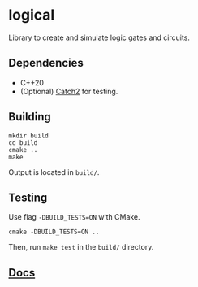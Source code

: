 # logical

Library to create and simulate logic gates and circuits.

## Dependencies

* C++20
* (Optional) [Catch2](https://github.com/catchorg/Catch2) for testing.

## Building

```
mkdir build
cd build
cmake ..
make
```

Output is located in `build/`.

## Testing

Use flag `-DBUILD_TESTS=ON` with CMake.

```
cmake -DBUILD_TESTS=ON ..
```

Then, run `make test` in the `build/` directory.

## [Docs](https://sarahkittyy.github.io/logical)

